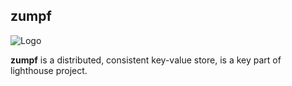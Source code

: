 ## zumpf

![Logo](https://s32.postimg.org/tc1hz5lfp/hipsterlogogenerator_14701512806445.png)

**zumpf** is a distributed, consistent key-value store, is a key part of lighthouse project.